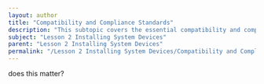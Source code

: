 ```yaml
---
layout: author
title: "Compatibility and Compliance Standards"
description: "This subtopic covers the essential compatibility and compliance standards that must be considered when installing system devices. It includes an overview of industry standards such as USB, PCIe, and ATX, and explains the importance of these standards in ensuring that hardware components work together seamlessly. Understanding compatibility requirements helps prevent hardware conflicts and performance issues. This subtopic also highlights regulatory compliance standards, including RoHS and FCC regulations, which govern the environmental and safety aspects of electronic devices. By familiarizing oneself with these standards, technicians can ensure that the devices they install not only function correctly but also meet legal and environmental guidelines."
subject: "Lesson 2 Installing System Devices"
parent: "Lesson 2 Installing System Devices"
permalink: "/Lesson 2 Installing System Devices/Compatibility and Compliance Standards/"
---
```


does this matter?

